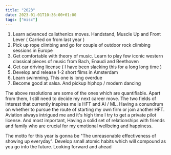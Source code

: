 ```yaml
---
title: "2023"
date: 2023-01-01T10:36:00+01:00
tags: ["misc"]
---
```


1. Learn advanced calisthenics moves. Handstand, Muscle Up and Front Lever ( Carried on from last year )
2. Pick up rope climbing and go for couple of outdoor rock climbing sessions in Europe
3. Get comfortable with theory of music. Learn to play few iconic western classical pieces of music from Bach, Enaudi and Beethoven
4. Get car driving license ( I have been slacking this for a long long time )
5. Develop and release 1-2 short films in Amsterdam
6. Learn swimming. This one is long overdue
7. Become good at salsa. And pickup hiphop / modern dancing

The above resolutions are some of the ones which are quantifiable. Apart from them, I still need to decide my next career move. The two fields of interest that currently inspires me is HFT and AI / ML. Having a conundrum on whether to pursue the route of starting my own firm or join another HFT. Aviation always intrigued me and it's high time I try to get a private pilot license. And most important, Having a solid set of relationships with friends and family who are crucial for my emotional wellbeing and happiness. 

The motto for this year is gonna be "The unreasonable effectiveness of showing up everyday". Develop small atomic habits which will compound as you go into the future. Looking forward and ahead
